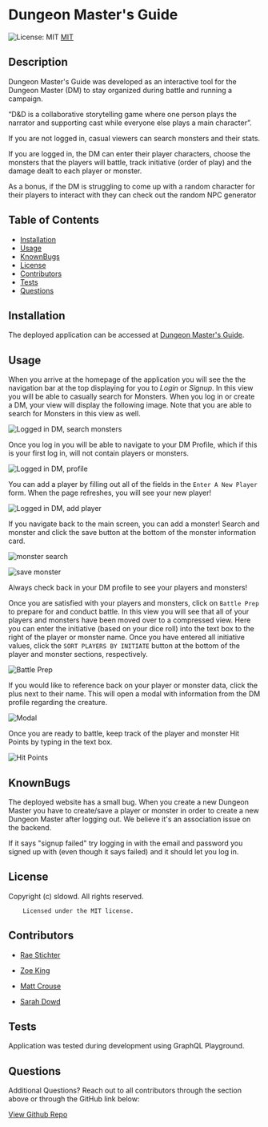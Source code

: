 # Dungeon Master's Guide
![License: MIT](https://img.shields.io/badge/License-MIT-yellow.svg)
[MIT](https://opensource.org/licenses/MIT)

## Description

Dungeon Master's Guide was developed as an interactive tool for the Dungeon Master (DM) to stay organized during battle and running a campaign.

“D&D is a collaborative storytelling game where one person plays the narrator and supporting cast while everyone else plays a main character”.

If you are not logged in, casual viewers can search monsters and their stats.

If you are logged in, the DM can enter their player characters, choose the monsters that the players will battle, track initiative (order of play) and the damage dealt to each player or monster.

As a bonus, if the DM is struggling to come up with a random character for their players to interact with they can check out the random NPC generator


## Table of Contents

* [Installation](#installation)
* [Usage](#usage)
* [KnownBugs](#knownbugs)
* [License](#license)
* [Contributors](#contributors)
* [Tests](#tests)
* [Questions](#questions)
        
## Installation

The deployed application can be accessed at [Dungeon Master's Guide](https://dungeon-masters-guide.herokuapp.com/).

## Usage

When you arrive at the homepage of the application you will see the the navigation bar at the top displaying for you to *Login* or *Signup*.  In this view you will be able to casually search for Monsters.  When you log in or create a DM, your view will display the following image.  Note that you are able to search for Monsters in this view as well.

![Logged in DM, search monsters](./client/public/readme/landing.png) <br>

Once you log in you will be able to navigate to your DM Profile,  which if this is your first log in, will not contain players or monsters.

![Logged in DM, profile](./client/public/readme/profile_empty.png) <br>

You can add a player by filling out all of the fields in the `Enter A New Player` form.  When the page refreshes, you will see your new player!

![Logged in DM, add player](./client/public/readme/addplayer.png) <br>

If you navigate back to the main screen, you can add a monster!  Search and monster and click the save button at the bottom of the monster information card.

![monster search](./client/public/readme/monstersearch.png) <br>

![save monster](./client/public/readme/savemonster.png) <br>


Always check back in your DM profile to see your players and monsters!

Once you are satisfied with your players and monsters, click on `Battle Prep` to prepare for and conduct battle.  In this view you will see that all of your players and monsters have been moved over to a compressed view.  Here you can enter the initiative (based on your dice roll) into the text box to the right of the player or monster name.  Once you have entered all initiative values, click the `SORT PLAYERS BY INITIATE` button at the bottom of the player and monster sections, respectively.

![Battle Prep](./client/public/readme/battleprep.png) <br>

If you would like to reference back on your player or monster data, click the plus next to their name.  This will open a modal with information from the DM profile regarding the creature.

![Modal](./client/public/readme/modal.png) <br>

Once you are ready to battle, keep track of the player and monster Hit Points by typing in the text box.

![Hit Points](./client/public/readme/hp.png) <br>


## KnownBugs

The deployed website has a small bug. When you create a new Dungeon Master you have to create/save a player or monster in order to create a new Dungeon Master after logging out. We believe it's an association issue on the backend. 

If it says "signup failed" try logging in with the email and password you signed up with (even though it says failed) and it should let you log in. 

## License

Copyright (c) sldowd. All rights reserved. 

        Licensed under the MIT license.



## Contributors

- [Rae Stichter](https://github.com/RaeStichter/)

- [Zoe King](https://github.com/zoeking1221/)

- [Matt Crouse](https://github.com/Mcrouse42)

- [Sarah Dowd](https://github.com/sldowd/)


## Tests

Application was tested during development using GraphQL Playground.

## Questions

Additional Questions? Reach out to all contributors through the section above or through the GitHub link below:

[View Github Repo](https://github.com/RaeStichter/initiate-dnd)
    
